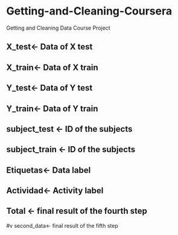 # Getting-and-Cleaning-Coursera
Getting and Cleaning Data Course Project

## X_test<- Data of X test
## X_train<- Data of X train

## Y_test<- Data of Y test
## Y_train<- Data of Y train

## subject_test <- ID of the subjects
## subject_train <- ID of the subjects

## Etiquetas<- Data label
## Actividad<- Activity label

## Total <- final result of the fourth step
#v second_data<- final result of the fifth step
